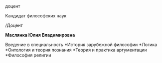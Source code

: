 доцент

Кандидат философских наук

/Доцент

**Маслянка Юлия Владимировна**

Введение в специальность
	*История зарубежной философии
	*Логика
	*Онтология и теория познания
	*Теория и практика аргументации
	*Философия религии